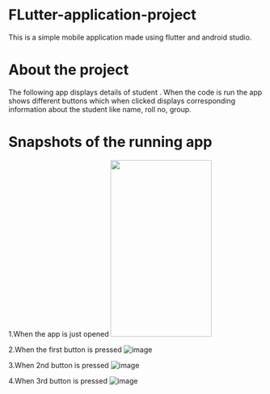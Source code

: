 # FLutter-application-project
This is a simple mobile application made using flutter and android studio.

# About the project
The following app displays details of student . When the code is run the app shows different buttons which when clicked displays corresponding information about the student like name, roll no, group.

# Snapshots of the running app
1.When the app is just opened
  <img src="https://github.com/BT21PrKu/FLutter-application-project/assets/135816036/0c21c8ba-91c5-4722-9456-eba7a82ade93" width= 200 height=350 >
  
2.When the first button is pressed
  ![image](https://github.com/BT21PrKu/FLutter-application-project/assets/135816036/cc77b4de-3c15-4de4-855b-e99c05fdf0ef)

3.When 2nd button is pressed
  ![image](https://github.com/BT21PrKu/FLutter-application-project/assets/135816036/9ac1f5ea-4025-4109-89cb-83095e0e02d3)

4.When 3rd button is pressed
  ![image](https://github.com/BT21PrKu/FLutter-application-project/assets/135816036/8a2802f4-15f7-4ea9-a362-38bd42b083a3)


